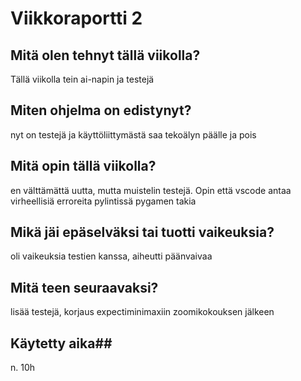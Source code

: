 # Viikkoraportti 2

## Mitä olen tehnyt tällä viikolla?

Tällä viikolla tein ai-napin ja testejä

## Miten ohjelma on edistynyt?

nyt on testejä ja käyttöliittymästä saa tekoälyn päälle ja pois

## Mitä opin tällä viikolla?

en välttämättä uutta, mutta muistelin testejä. Opin että vscode antaa virheellisiä erroreita pylintissä pygamen takia

## Mikä jäi epäselväksi tai tuotti vaikeuksia?

oli vaikeuksia testien kanssa, aiheutti päänvaivaa

## Mitä teen seuraavaksi?

lisää testejä, korjaus expectiminimaxiin zoomikokouksen jälkeen

## Käytetty aika##

n. 10h

